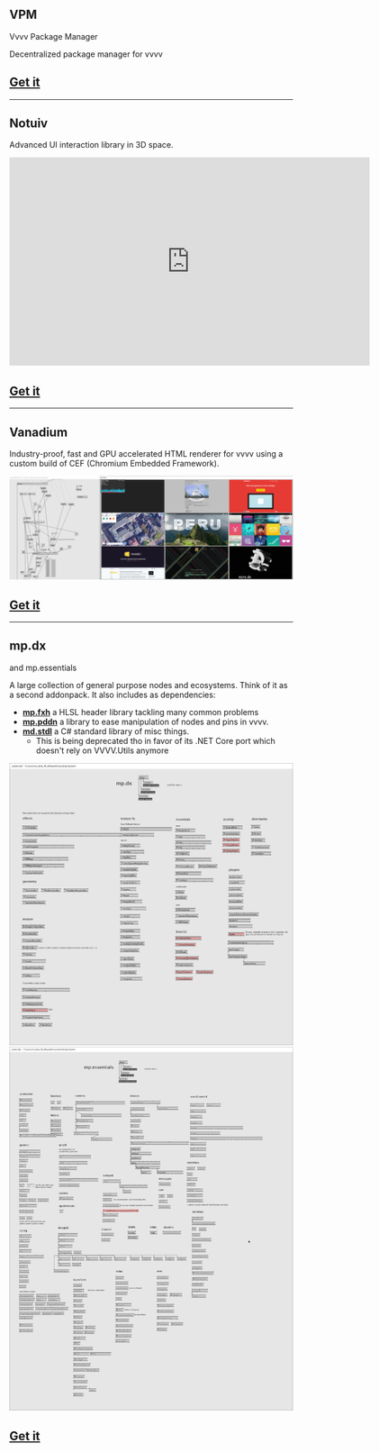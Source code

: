 ## VPM
Vvvv Package Manager

Decentralized package manager for vvvv

## [Get it](https://vvvvpm.github.io)

----

## Notuiv
Advanced UI interaction library in 3D space.

<iframe src="https://player.vimeo.com/video/268043752?color=ffffff&amp;title=0&amp;byline=0&amp;portrait=0" width="640" height="370" frameborder="0" webkitallowfullscreen="" mozallowfullscreen="" allowfullscreen=""></iframe>

## [Get it](https://vvvv.org/contribution/notuiv)

----

## Vanadium
Industry-proof, fast and GPU accelerated HTML renderer for vvvv using a custom build of CEF (Chromium Embedded Framework).

![md.expand](vanadium.png)

## [Get it](https://github.com/meso-unimpressed/Vanadium)

----

## mp.dx
and mp.essentials

A large collection of general purpose nodes and ecosystems. Think of it as a second addonpack. It also includes as dependencies:

* **[mp.fxh](https://github.com/microdee/mp.fxh)** a HLSL header library tackling many common problems
* **[mp.pddn](https://github.com/microdee/mp.pddn)** a library to ease manipulation of nodes and pins in vvvv.
* **[md.stdl](https://github.com/microdee/md.stdl)** a C# standard library of misc things.
  * This is being deprecated tho in favor of its .NET Core port which doesn't rely on VVVV.Utils anymore

![md.expand](mp.dx.png)
![md.expand](mp.essentials.png)

## [Get it](https://vvvv.org/contribution/mp.dx)
